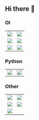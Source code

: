 ## Hi there 👋
### OI

<table>
  <tr>
    <td>
      <a href="https://github.com/OIerOrg/OI-Problems">
        <img align="center" src="https://github-readme-stats.vercel.app/api/pin/?username=OIerOrg&repo=OI-Problems&show_owner=true" />
      </a>
    </td>
    <td>
      <a href="https://github.com/OIerOrg/OI-Test">
        <img align="center" src="https://github-readme-stats.vercel.app/api/pin/?username=OIerOrg&repo=OI-Test&show_owner=true" />
      </a>
    </td>
  </tr>
  <tr>
    <td>
      <a href="https://github.com/OIerOrg/GraphEditorEN">
        <img align="center" src="https://github-readme-stats.vercel.app/api/pin/?username=OIerOrg&repo=GraphEditorEN&show_owner=true" />
      </a>
    </td>
    <td>
      <a href="https://github.com/OIerOrg/GraphEditorZH">
        <img align="center" src="https://github-readme-stats.vercel.app/api/pin/?username=OIerOrg&repo=GraphEditorZH&show_owner=true" />
      </a>
    </td>
  </tr>
  <tr>
    <td>
      <a href="https://github.com/OIerOrg/Luogu-Payment">
        <img align="center" src="https://github-readme-stats.vercel.app/api/pin/?username=OIerOrg&repo=Luogu-Payment&show_owner=true" />
      </a>
    </td>
    <td>
      <a href="https://github.com/OIerOrg/OI-Wiki">
        <img align="center" src="https://github-readme-stats.vercel.app/api/pin/?username=OIerOrg&repo=OI-Wiki&show_owner=true" />
      </a>
    </td>
  </tr>
</table>

### Python

<table>
  <tr>
    <td>
      <a href="https://github.com/OIerOrg/GreenhubLicence">
        <img align="center" src="https://github-readme-stats.vercel.app/api/pin/?username=OIerOrg&repo=GreenhubLicence&show_owner=true" />
      </a>
    </td>
    <td>
      <a href="https://github.com/OIerOrg/Flask-Example">
        <img align="center" src="https://github-readme-stats.vercel.app/api/pin/?username=OIerOrg&repo=Flask-Example&show_owner=true" />
      </a>
    </td>
  </tr>
</table>

### Other
<table>
  <tr>
    <td>
      <a href="https://github.com/OIerOrg/.github">
        <img align="center" src="https://github-readme-stats.vercel.app/api/pin/?username=OIerOrg&repo=.github&show_owner=true" />
      </a>
    </td>
    <td>
      <a href="https://github.com/OIerOrg/o1-preview-mirror">
        <img align="center" src="https://github-readme-stats.vercel.app/api/pin/?username=OIerOrg&repo=o1-preview-mirror&show_owner=true" />
      </a>
    </td>
  </tr>
  <tr>
    <td>
      <a href="https://github.com/OIerOrg/Netdisk">
        <img align="center" src="https://github-readme-stats.vercel.app/api/pin/?username=OIerOrg&repo=Netdisk&show_owner=true" />
      </a>
    </td>
    <td>
      <a href="https://github.com/OIerOrg/2FA">
        <img align="center" src="https://github-readme-stats.vercel.app/api/pin/?username=OIerOrg&repo=2FA&show_owner=true" />
      </a>
    </td>
  </tr>
  <tr>
    <td>
      <a href="https://github.com/OIerOrg/Hydro-difficult-to-text">
        <img align="center" src="https://github-readme-stats.vercel.app/api/pin/?username=OIerOrg&repo=Hydro-difficult-to-text&show_owner=true" />
      </a>
    </td>
  </tr>
</table>
